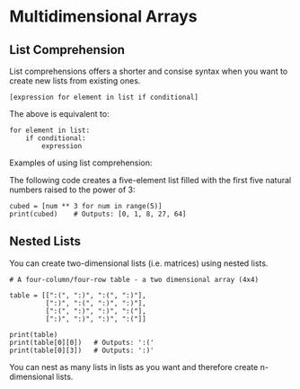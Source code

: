 # Multidimensional Arrays

## List Comprehension

List comprehensions offers a shorter and consise syntax when you want to create new lists from existing ones.

```
[expression for element in list if conditional]
```

The above is equivalent to:

```
for element in list:
    if conditional:
        expression
```

Examples of using list comprehension:

The following code creates a five-element list filled with the first five natural numbers raised to the power of 3:

```
cubed = [num ** 3 for num in range(5)]
print(cubed)    # Outputs: [0, 1, 8, 27, 64]
```

## Nested Lists

You can create two-dimensional lists (i.e. matrices) using nested lists.

```
# A four-column/four-row table - a two dimensional array (4x4)

table = [[":(", ":)", ":(", ":)"],
         [":)", ":(", ":)", ":)"],
         [":(", ":)", ":)", ":("],
         [":)", ":)", ":)", ":("]]

print(table)
print(table[0][0])   # Outputs: ':('
print(table[0][3])   # Outputs: ':)'
```

You can nest as many lists in lists as you want and therefore create n-dimensional lists.
